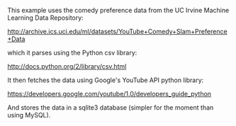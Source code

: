 This example uses the comedy preference data from the UC Irvine
Machine Learning Data Repository:

http://archive.ics.uci.edu/ml/datasets/YouTube+Comedy+Slam+Preference+Data

which it parses using the Python csv library:

http://docs.python.org/2/library/csv.html

It then fetches the data using Google's YouTube API python library:

https://developers.google.com/youtube/1.0/developers_guide_python

And stores the data in a sqlite3 database (simpler for the moment than
using MySQL).
